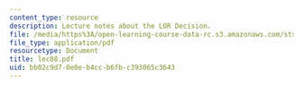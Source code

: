 ```yaml
---
content_type: resource
description: Lecture notes about the LOR Decision.
file: /media/https%3A/open-learning-course-data-rc.s3.amazonaws.com/sts-471j-engineering-apollo-the-moon-project-as-a-complex-system-spring-2007/bb02c9d70e0eb4ccb6fbc393065c3643_lec08.pdf
file_type: application/pdf
resourcetype: Document
title: lec08.pdf
uid: bb02c9d7-0e0e-b4cc-b6fb-c393065c3643
---
```

